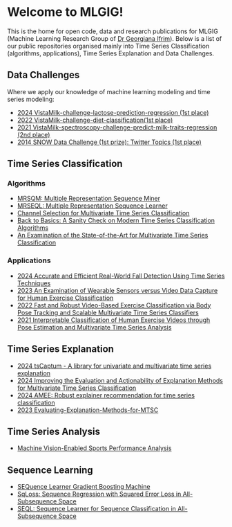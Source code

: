 # Welcome to MLGIG!

This is the home for open code, data and research publications for MLGIG (Machine Learning Research Group of [Dr Georgiana Ifrim](https://people.ucd.ie/georgiana.ifrim)).
Below is a list of our public repositories organised mainly into Time Series Classification (algorithms, applications), Time Series Explanation and Data Challenges.

## Data Challenges
Where we apply our knowledge of machine learning modeling and time series modeling:
* [2024 VistaMilk-challenge-lactose-prediction-regression (1st place)](https://github.com/mlgig/VM-challenge-lactose-prediction-2024)
* [2022 VistaMilk-challenge-diet-classification(1st place)](https://github.com/mlgig/vistamilk_diet_challenge)
* [2021 VistaMilk-spectroscopy-challenge-predict-milk-traits-regression (2nd place)](https://github.com/mlgig/vistamilk-spectroscopy-challenge)
* [2014 SNOW Data Challenge (1st prize): Twitter Topics (1st place)](https://github.com/mlgig/twitter-topics)

## Time Series Classification
### Algorithms
* [MRSQM: Multiple Representation Sequence Miner](https://github.com/mlgig/mrsqm)
* [MRSEQL: Multiple Representation Sequence Learner](https://github.com/mlgig/mrseql)
* [Channel Selection for Multivariate Time Series Classification](https://github.com/mlgig/ChannelSelectionMTSC)
* [Back to Basics: A Sanity Check on Modern Time Series Classification Algorithms](https://github.com/mlgig/TabularModelsforTSC)
* [An Examination of the State-of-the-Art for Multivariate Time Series Classification](https://github.com/mlgig/mtsc_benchmark)
  
### Applications
* [2024 Accurate and Efficient Real-World Fall Detection Using Time Series Techniques](https://github.com/mlgig/ts_fall_detection)
* [2023 An Examination of Wearable Sensors versus Video Data Capture for Human Exercise Classification](https://github.com/mlgig/Video_vs_Shimmer_ECML_2023)
* [2022 Fast and Robust Video-Based Exercise Classification via Body Pose Tracking and Scalable Multivariate Time Series Classifiers](https://github.com/mlgig/BodyMTS_2021)
* [2021 Interpretable Classification of Human Exercise Videos through Pose Estimation and Multivariate Time Series Analysis](https://github.com/mlgig/video-pose-tsc)

## Time Series Explanation
* [2024 tsCaptum - A library for univariate and multivariate time series explanation]()
* [2024 Improving the Evaluation and Actionability of Explanation Methods for Multivariate Time Series Classification](https://github.com/mlgig/xai4mtsc_eval_actionability)
* [2024 AMEE: Robust explainer recommendation for time series classification](https://github.com/mlgig/amee)
* [2023 Evaluating-Explanation-Methods-for-MTSC](https://github.com/mlgig/Evaluating-Explanation-Methods-for-MTSC)

## Time Series Analysis
* [Machine Vision-Enabled Sports Performance Analysis](https://github.com/mlgig/mvespa)

## Sequence Learning
* [SEQuence Learner Gradient Boosting Machine](https://github.com/mlgig/seqlgbm) 
* [SqLoss: Sequence Regression with Squared Error Loss in All-Subsequence Space](https://github.com/mlgig/SqLoss)
* [SEQL: Sequence Learner for Sequence Classification in All-Subsequence Space](https://github.com/mlgig/seql-sequence-learner)
<!--

**Here are some ideas to get you started:**

🙋‍♀️ A short introduction - what is your organization all about?
🌈 Contribution guidelines - how can the community get involved?
👩‍💻 Useful resources - where can the community find your docs? Is there anything else the community should know?
🍿 Fun facts - what does your team eat for breakfast?
🧙 Remember, you can do mighty things with the power of [Markdown](https://docs.github.com/github/writing-on-github/getting-started-with-writing-and-formatting-on-github/basic-writing-and-formatting-syntax)
-->
